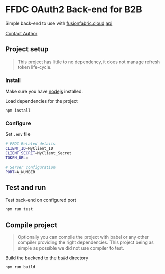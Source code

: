 # FFDC OAuth2 Back-end for B2B

Simple back-end to use with [fusionfabric.cloud](https://www.fusionfabric.cloud) [api](https://developer.fusionfabric.cloud)

[Contact Author](mailto:pierre.quemard@finastra.com)

## Project setup

> This project has little to no dependency, it does not manage refresh token life-cycle.

### Install

Make sure you have [nodejs](https://nodejs.org/en/) installed.

Load dependencies for the project
```
npm install
```

### Configure

Set ```.env``` file

```bash
# FFDC Related details
CLIENT_ID=MyClient_ID
CLIENT_SECRET=MyClient_Secret
TOKEN_URL=

# Server configuration
PORT=A_NUMBER
```

## Test and run

Test back-end on configured port
```
npm run test
```

## Compile project

> Optionally you can compile the project with babel or any other compiler providing the right dependencies.
> This project being as simple as possible we did not use compiler to test.

Build the backend to the *build* directory
```
npm run build
```


